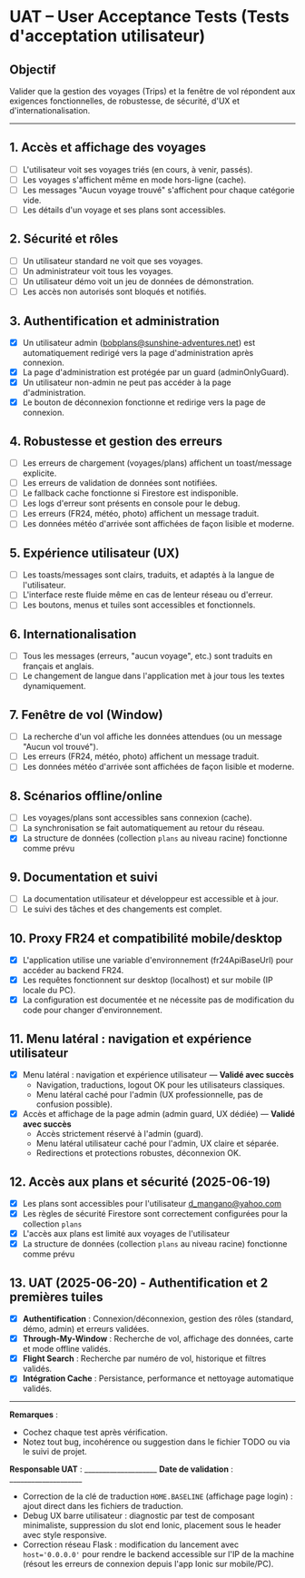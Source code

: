 # UAT – User Acceptance Tests (Tests d'acceptation utilisateur)

## Objectif
Valider que la gestion des voyages (Trips) et la fenêtre de vol répondent aux exigences fonctionnelles, de robustesse, de sécurité, d'UX et d'internationalisation.

---

## 1. Accès et affichage des voyages
- [ ] L'utilisateur voit ses voyages triés (en cours, à venir, passés).
- [ ] Les voyages s'affichent même en mode hors-ligne (cache).
- [ ] Les messages "Aucun voyage trouvé" s'affichent pour chaque catégorie vide.
- [ ] Les détails d'un voyage et ses plans sont accessibles.

## 2. Sécurité et rôles
- [ ] Un utilisateur standard ne voit que ses voyages.
- [ ] Un administrateur voit tous les voyages.
- [ ] Un utilisateur démo voit un jeu de données de démonstration.
- [ ] Les accès non autorisés sont bloqués et notifiés.

## 3. Authentification et administration
- [x] Un utilisateur admin (bobplans@sunshine-adventures.net) est automatiquement redirigé vers la page d'administration après connexion.
- [x] La page d'administration est protégée par un guard (adminOnlyGuard).
- [x] Un utilisateur non-admin ne peut pas accéder à la page d'administration.
- [x] Le bouton de déconnexion fonctionne et redirige vers la page de connexion.

## 4. Robustesse et gestion des erreurs
- [ ] Les erreurs de chargement (voyages/plans) affichent un toast/message explicite.
- [ ] Les erreurs de validation de données sont notifiées.
- [ ] Le fallback cache fonctionne si Firestore est indisponible.
- [ ] Les logs d'erreur sont présents en console pour le debug.
- [ ] Les erreurs (FR24, météo, photo) affichent un message traduit.
- [ ] Les données météo d'arrivée sont affichées de façon lisible et moderne.

## 5. Expérience utilisateur (UX)
- [ ] Les toasts/messages sont clairs, traduits, et adaptés à la langue de l'utilisateur.
- [ ] L'interface reste fluide même en cas de lenteur réseau ou d'erreur.
- [ ] Les boutons, menus et tuiles sont accessibles et fonctionnels.

## 6. Internationalisation
- [ ] Tous les messages (erreurs, "aucun voyage", etc.) sont traduits en français et anglais.
- [ ] Le changement de langue dans l'application met à jour tous les textes dynamiquement.

## 7. Fenêtre de vol (Window)
- [ ] La recherche d'un vol affiche les données attendues (ou un message "Aucun vol trouvé").
- [ ] Les erreurs (FR24, météo, photo) affichent un message traduit.
- [ ] Les données météo d'arrivée sont affichées de façon lisible et moderne.

## 8. Scénarios offline/online
- [ ] Les voyages/plans sont accessibles sans connexion (cache).
- [ ] La synchronisation se fait automatiquement au retour du réseau.
- [x] La structure de données (collection `plans` au niveau racine) fonctionne comme prévu

## 9. Documentation et suivi
- [ ] La documentation utilisateur et développeur est accessible et à jour.
- [ ] Le suivi des tâches et des changements est complet.

## 10. Proxy FR24 et compatibilité mobile/desktop
- [x] L'application utilise une variable d'environnement (fr24ApiBaseUrl) pour accéder au backend FR24.
- [x] Les requêtes fonctionnent sur desktop (localhost) et sur mobile (IP locale du PC).
- [x] La configuration est documentée et ne nécessite pas de modification du code pour changer d'environnement.

## 11. Menu latéral : navigation et expérience utilisateur
- [x] Menu latéral : navigation et expérience utilisateur — **Validé avec succès**
  - Navigation, traductions, logout OK pour les utilisateurs classiques.
  - Menu latéral caché pour l'admin (UX professionnelle, pas de confusion possible).
- [x] Accès et affichage de la page admin (admin guard, UX dédiée) — **Validé avec succès**
  - Accès strictement réservé à l'admin (guard).
  - Menu latéral utilisateur caché pour l'admin, UX claire et séparée.
  - Redirections et protections robustes, déconnexion OK.

## 12. Accès aux plans et sécurité (2025-06-19)
- [x] Les plans sont accessibles pour l'utilisateur d_mangano@yahoo.com
- [x] Les règles de sécurité Firestore sont correctement configurées pour la collection `plans`
- [x] L'accès aux plans est limité aux voyages de l'utilisateur
- [x] La structure de données (collection `plans` au niveau racine) fonctionne comme prévu

## 13. UAT (2025-06-20) - Authentification et 2 premières tuiles
- [x] **Authentification** : Connexion/déconnexion, gestion des rôles (standard, démo, admin) et erreurs validées.
- [x] **Through-My-Window** : Recherche de vol, affichage des données, carte et mode offline validés.
- [x] **Flight Search** : Recherche par numéro de vol, historique et filtres validés.
- [x] **Intégration Cache** : Persistance, performance et nettoyage automatique validés.

---

**Remarques** :
- Cochez chaque test après vérification.
- Notez tout bug, incohérence ou suggestion dans le fichier TODO ou via le suivi de projet.

**Responsable UAT** : ____________________
**Date de validation** : ____________________

- Correction de la clé de traduction `HOME.BASELINE` (affichage page login) : ajout direct dans les fichiers de traduction.
- Debug UX barre utilisateur : diagnostic par test de composant minimaliste, suppression du slot end Ionic, placement sous le header avec style responsive.
- Correction réseau Flask : modification du lancement avec `host='0.0.0.0'` pour rendre le backend accessible sur l'IP de la machine (résout les erreurs de connexion depuis l'app Ionic sur mobile/PC). 